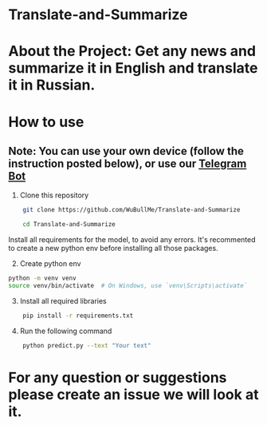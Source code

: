 # Translate-and-Summarize

# About the Project: Get any news and summarize it in English and translate it in Russian.

# How to use
## Note: You can use your own device (follow the instruction posted below), or use our [Telegram Bot](https://t.me/TranslateAndSummarizeBot) 

1. Clone this repository
```bash
    git clone https://github.com/WuBullMe/Translate-and-Summarize

    cd Translate-and-Summarize
```
Install all requirements for the model, to avoid any errors. It's recommented to create a new python env before installing all those packages.

2. Create python env
```bash
python -m venv venv
source venv/bin/activate  # On Windows, use `venv\Scripts\activate`
```
3. Install all required libraries
```bash
    pip install -r requirements.txt
```
4. Run the following command
```bash
    python predict.py --text "Your text"
```

# For any question or suggestions please create an issue we will look at it.
